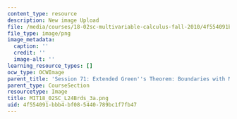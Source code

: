 ```yaml
---
content_type: resource
description: New image Upload
file: /media/courses/18-02sc-multivariable-calculus-fall-2010/4f554091bbb4bf085440789bc1f7fb47_MIT18_02SC_L24Brds_3a.png
file_type: image/png
image_metadata:
  caption: ''
  credit: ''
  image-alt: ''
learning_resource_types: []
ocw_type: OCWImage
parent_title: 'Session 71: Extended Green''s Theorem: Boundaries with Multiple Pieces'
parent_type: CourseSection
resourcetype: Image
title: MIT18_02SC_L24Brds_3a.png
uid: 4f554091-bbb4-bf08-5440-789bc1f7fb47
---
```

